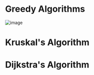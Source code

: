 # Greedy Algorithms


![image](https://user-images.githubusercontent.com/70228962/174828588-592ae367-a3ff-4542-8c1e-f7ecf1deb848.png)


# Kruskal's Algorithm

# Dijkstra's Algorithm
